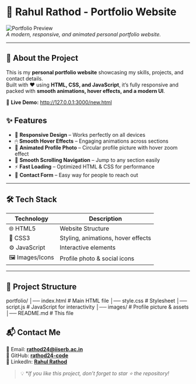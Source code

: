 
# 🌟 Rahul Rathod - Portfolio Website  

![Portfolio Preview](./preview.png)  
*A modern, responsive, and animated personal portfolio website.*  

---

## 🚀 About the Project  
This is my **personal portfolio website** showcasing my skills, projects, and contact details.  
Built with ❤️ using **HTML, CSS, and JavaScript**, it’s fully responsive and packed with **smooth animations, hover effects, and a modern UI**.  

🔗 **Live Demo:** http://127.0.0.1:3000/new.html

## ✨ Features  
- 🎯 **Responsive Design** – Works perfectly on all devices  
- 🖱 **Smooth Hover Effects** – Engaging animations across sections  
- 📸 **Animated Profile Photo** – Circular profile picture with hover zoom effect  
- 📜 **Smooth Scrolling Navigation** – Jump to any section easily  
- ⚡ **Fast Loading** – Optimized HTML & CSS for performance  
- 📩 **Contact Form** – Easy way for people to reach out  

---

## 🛠️ Tech Stack  
| Technology | Description |
|------------|-------------|
| 🌐 HTML5   | Website Structure |
| 🎨 CSS3    | Styling, animations, hover effects |
| ⚙️ JavaScript | Interactive elements |
| 🖼 Images/Icons | Profile photo & social icons |

---

## 📂 Project Structure 

portfolio/
│── index.html       # Main HTML file
│── style.css        # Stylesheet
│── script.js        # JavaScript for interactivity
│── images/          # Profile picture & assets
│── README.md        # This file

## 📬 Contact Me  
📧 Email: **rathod24@iiserb.ac.in**  
🐙 GitHub: [**rathod24-code**](https://github.com/rathod24-code)  
💼 LinkedIn: [**Rahul Rathod**](rahul-rathod-52b91a283)  

> 💡 **If you like this project, don’t forget to star ⭐ the repository!*  



